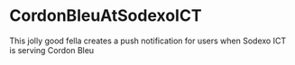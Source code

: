 # CordonBleuAtSodexoICT

This jolly good fella creates a push notification for users when Sodexo ICT is serving Cordon Bleu
